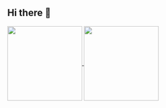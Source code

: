 <h2>Hi there 👋</h2>

<a href="https://github.com/anuraghazra/github-readme-stats">
  <img height=170 align="center" src="https://github-readme-stats.vercel.app/api?username=lukaszfabia&show_icons=true&theme=tokyonight">
</a>


<a href="https://github.com/anuraghazra/convoychat">
  <img height=170 align="center" float=left src="https://github-readme-stats.vercel.app/api/top-langs/?username=lukaszfabia&layout=compact&theme=great-gatsby&langs_count=6" />
</a>

